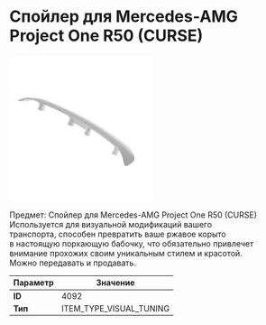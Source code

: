 # Спойлер для Mercedes-AMG Project One R50 (CURSE)

![Item Image](../img/4092.webp?raw=true)

Предмет: Спойлер для Mercedes-AMG Project One R50 (CURSE)<br>Используется для визуальной модификаций вашего<br>транспорта, способен превратить ваше ржавое корыто<br>в настоящую порхающую бабочку, что обязательно привлечет<br>внимание прохожих своим уникальным стилем и красотой.<br>Можно передавать и продавать.


| Параметр | Значение |
|----------|----------|
| **ID** | 4092 |
| **Тип** | ITEM_TYPE_VISUAL_TUNING |

